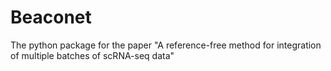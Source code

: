 # Beaconet
The python package for the paper "A reference-free method for integration of multiple batches of scRNA-seq data"
